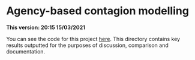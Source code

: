 # Agency-based contagion modelling


__This version: 20:15 15/03/2021__

You can see the code for this project [here](https://github.com/ethankelly/research/tree/main/agency-project/src). This directory contains key results outputted for the purposes of discussion, comparison and documentation.